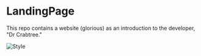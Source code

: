 # LandingPage
This repo contains a website (glorious) as an introduction to the developer, "Dr Crabtree." 

![Style](https://media.giphy.com/media/1oJlW0SGaIoqliX1bJ/source.gif)
